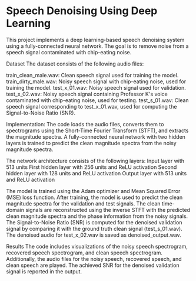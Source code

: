 # Speech Denoising Using Deep Learning
This project implements a deep learning-based speech denoising system using a fully-connected neural network. The goal is to remove noise from a speech signal contaminated with chip-eating noise.

Dataset
The dataset consists of the following audio files:

train_clean_male.wav: Clean speech signal used for training the model.
train_dirty_male.wav: Noisy speech signal with chip-eating noise, used for training the model.
test_x_01.wav: Noisy speech signal used for validation.
test_x_02.wav: Noisy speech signal containing Professor K's voice contaminated with chip-eating noise, used for testing.
test_s_01.wav: Clean speech signal corresponding to test_x_01.wav, used for computing the Signal-to-Noise Ratio (SNR).

Implementation:
The code loads the audio files, converts them to spectrograms using the Short-Time Fourier Transform (STFT), and extracts the magnitude spectra. A fully-connected neural network with two hidden layers is trained to predict the clean magnitude spectra from the noisy magnitude spectra.

The network architecture consists of the following layers:
Input layer with 513 units
First hidden layer with 256 units and ReLU activation
Second hidden layer with 128 units and ReLU activation
Output layer with 513 units and ReLU activation

The model is trained using the Adam optimizer and Mean Squared Error (MSE) loss function.
After training, the model is used to predict the clean magnitude spectra for the validation and test signals. The clean time-domain signals are reconstructed using the inverse STFT with the predicted clean magnitude spectra and the phase information from the noisy signals.
The Signal-to-Noise Ratio (SNR) is computed for the denoised validation signal by comparing it with the ground truth clean signal (test_s_01.wav). The denoised audio for test_x_02.wav is saved as denoised_output.wav.

Results
The code includes visualizations of the noisy speech spectrogram, recovered speech spectrogram, and clean speech spectrogram. Additionally, the audio files for the noisy speech, recovered speech, and clean speech are played.
The achieved SNR for the denoised validation signal is reported in the output.

